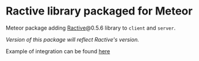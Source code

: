 Ractive library packaged for Meteor
=================

Meteor package adding [Ractive](https://ractivejs.org)@0.5.6 library to `client` and `server`.

*Version of this package will reflect Ractive's version.*

Example of integration can be found [here](https://github.com/parhelium/laboratory/tree/master/meteor/ractive-integration)